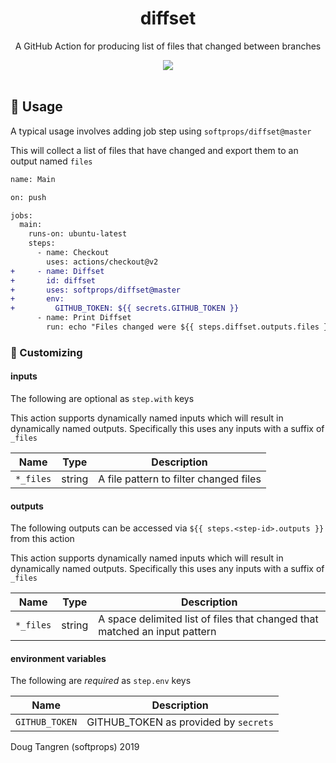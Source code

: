 <h1 align="center">
  diffset
</h1>

<p align="center">
   A GitHub Action for producing list of files that changed between branches
</p>

<div align="center">
  <a href="https://github.com/softprops/diffset/actions">
		<img src="https://github.com/softprops/diffset/workflows/Main/badge.svg"/>
	</a>
</div>

<br />

## 🤸 Usage

A typical usage involves adding job step using `softprops/diffset@master`

This will collect a list of files that have changed and export them to an output named `files`

```diff
name: Main

on: push

jobs:
  main:
    runs-on: ubuntu-latest
    steps:
      - name: Checkout
        uses: actions/checkout@v2
+     - name: Diffset
+       id: diffset
+       uses: softprops/diffset@master
+       env:
+         GITHUB_TOKEN: ${{ secrets.GITHUB_TOKEN }}
      - name: Print Diffset
        run: echo "Files changed were ${{ steps.diffset.outputs.files }}"
```

### 💅 Customizing

#### inputs

The following are optional as `step.with` keys

This action supports dynamically named inputs which will result in dynamically named outputs.
Specifically this uses any inputs with a suffix of `_files`

| Name        | Type    | Description                                                     |
|-------------|---------|-----------------------------------------------------------------|
| `*_files`   | string  | A file pattern to filter changed files                          |


#### outputs

The following outputs can be accessed via `${{ steps.<step-id>.outputs }}` from this action

This action supports dynamically named inputs which will result in dynamically named outputs.
Specifically this uses any inputs with a suffix of `_files`

| Name        | Type    | Description                                                     |
|-------------|---------|-----------------------------------------------------------------|
| `*_files`   | string  | A space delimited list of files that changed that matched an input pattern |


#### environment variables

The following are *required* as `step.env` keys

| Name           | Description                          |
|----------------|--------------------------------------|
| `GITHUB_TOKEN` | GITHUB_TOKEN as provided by `secrets`|

Doug Tangren (softprops) 2019
